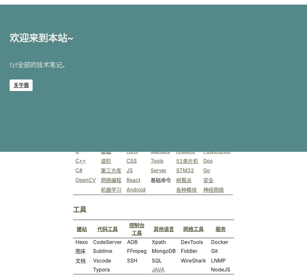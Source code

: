 <!-- 
title: 小fのNote
layout: IndexLayout
visible: true
--> 

<style>
  body,
  html {
    background: #fff;
    font-family: -apple-system, BlinkMacSystemFont, "Segoe UI", Roboto, "Helvetica Neue", Arial, sans-serif, "Apple Color Emoji", "Segoe UI Emoji", "Segoe UI Symbol";
  }
  .markdown {
    padding: 0 20px;
  }
  .jumbotron {
    position: absolute;
    background-color: #588;
    top: 56px;
    left: 0;
    right: 0;
    padding-top: 80px;
    min-height: 380px;
    color: #eee;
  }
  .jumbotron-block {
    min-height: 400px;
  }
  .jumbotron-warpper {
    max-width: 1200px;
    padding: 0 30px;
    margin: 0 auto;
  }
  .jumbotron-title {
    font-size: 30px;
    font-weight: bold;
    padding-bottom: 20px;
  }
  .jumbotron-des {
    font-size: 1.25rem;
    line-height: 1.5;
    font-weight: 300;
    margin-bottom: 30px;
  }
  .jumbotron .jumbotron-btn {
    display: inline-block;
    color: #333;
    font-weight: 600;
    text-align: center;
    white-space: nowrap;
    vertical-align: middle;
    user-select: none;
    background-color: #fff;
    padding: .375rem .75rem;
    font-size: 1rem;
    line-height: 1.5;
    border-radius: .25rem;
    transition: color .15s ease-in-out, background-color .15s ease-in-out, border-color .15s ease-in-out, box-shadow .15s ease-in-out;
  }
  .jumbotron-btn:hover {
    background-color: #bbb;
    color: #333;
  }
  .jumbotron-btn:focus {
    outline: 0;
    box-shadow: 0 0 0 0.2rem rgba(255, 255, 255, 0.25);
  }
  h3,h2{
      color: rgb(84,92,63)
  }
  a:link{
      color: rgb(84,92,63)
  }
  a:visited{
      color: rgb(70,87,80)
  }
</style>
<div class="jumbotron">
  <div class="jumbotron-warpper">
    <div class="jumbotron-title">欢迎来到本站~ </div>
    <div class="jumbotron-des"><br />fzf全部的技术笔记。</div>
    <a class="jumbotron-btn" href="#/Home/About">关于我</a>
  </div>
</div>
<div class="jumbotron-block"> </div>


| [MS](#/C)                       | [Python](#/Python)                  | [前端](#/Web)            | [Linux](#/Linux)           | [硬件](#/HardWare/)            | 其他                               |
| ------------------------------- | ----------------------------------- | ------------------------ | -------------------------- | ------------------------------ | ---------------------------------- |
| [C](#/C)                        | [基础](#/Python/1.Basic)            | [Html](#/Web/1.HTML)     | [Manjaro](#/Linux/Manjaro) | [Arduino](#/HardWare/Arduino)  | [PowerShell](#/Command/PowerShell) |
| [C++](#/C)                      | [进阶](#/Python/2.Advance)          | [CSS](#/Web/2.CSS)       | [Tools](#/Linux/Tools)     | [51单片机](#/HardWare/51MCU)   | [Dos](#/Command/Dos)               |
| [C#](#/C/CSharp)                | [第三方库](#/Python/3.Package)      | [JS](#/Web/3.JS)         | [Server](#/Command/Server) | [STM32](#/STM32)               | [Go](#/Golang)                     |
| [OpenCV](#/C/CPP/10-OpenCV配置) | [网络编程](#/Python/6.Network)      | [React](#/Web/React)     | 基础命令                   | [树莓派](#/HardWare/Raspberry) | [安全](#/Security/)                |
|                                 | [机器学习](#/Python/8.Intelligence) | [Android](#/Web/Android) |                            | [各种模块](#/HardWare/EleMod)  | [神经网络](#/DeepLearn)            |

## 工具

| [建站](#/Others/Blog) | [代码工具](#/Tools/Code) | [控制台工具](#/Tools/Console) | [其他语言](#/Others/Language)     | [网络工具](#/Tools/Network) | [服务](#/Command/Server) | [Linux工具](#/linux/Tools) |
| --------------------- | ------------------------ | ----------------------------- | --------------------------------- | --------------------------- | ------------------------ | -------------------------- |
| Hexo                  | CodeServer               | ADB                           | Xpath                             | DevTools                    | Docker                   | i3wm                       |
| 图床                  | Sublime                  | FFmpeg                        | MongoDB                           | Fiddler                     | Git                      | zsh                        |
| 文档                  | Vscode                   | SSH                           | SQL                               | WireShark                   | LNMP                     | vim                        |
|                       | Typora                   |                               | [JAVA](#/Web/Android/03-Java基础) |                             | NodeJS                   | ranger                     |

